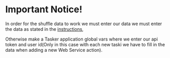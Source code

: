 **Important Notice!**
===============

In order for the shuffle data to work we must enter our data we must enter the data as stated in the [instructions](https://github.com/WolfIDraV/Habitica---Tasker-AutoWeb/blob/main/Instructions.txt),

Otherwise make a Tasker application global vars where we enter our api token and user id(Only in this case with each new taski we have to fill in the data when adding a new Web Service action).
